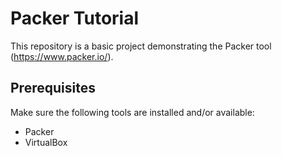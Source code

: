 # Packer Tutorial

This repository is a basic project demonstrating the Packer tool (https://www.packer.io/).

## Prerequisites

Make sure the following tools are installed and/or available:

* Packer
* VirtualBox
